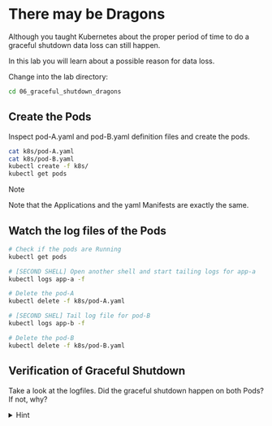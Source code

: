 # There may be Dragons

Although you taught Kubernetes about the proper period of time to do a graceful shutdown data loss can still happen.

In this lab you will learn about a possible reason for data loss.

Change into the lab directory:

```bash
cd 06_graceful_shutdown_dragons
```

## Create the Pods

Inspect pod-A.yaml and pod-B.yaml definition files and create the pods.

```bash
cat k8s/pod-A.yaml
cat k8s/pod-B.yaml
kubectl create -f k8s/
kubectl get pods
```

> [!NOTE]
> Note that the Applications and the yaml Manifests are exactly the same.

## Watch the log files of the Pods

```bash
# Check if the pods are Running
kubectl get pods

# [SECOND SHELL] Open another shell and start tailing logs for app-a
kubectl logs app-a -f

# Delete the pod-A
kubectl delete -f k8s/pod-A.yaml

# [SECOND SHEL] Tail log file for pod-B
kubectl logs app-b -f

# Delete the pod-B
kubectl delete -f k8s/pod-B.yaml
```

## Verification of Graceful Shutdown

Take a look at the logfiles. Did the graceful shutdown happen on both Pods? If not, why?

<details>
  <summary>Hint</summary>

You can check the `Dockerfile`s here:

- [app-a](../00_app/Dockerfile-A)
- [app-b](../00_app/Dockerfile-B)

Start the pods again, and check the PID 1:

```bash
kubectl create -f k8s/

# Pod-A:
kubectl exec -it app-a -- ps aux

# Pod-B:
kubectl exec -it app-b -- ps aux
```

</details>
